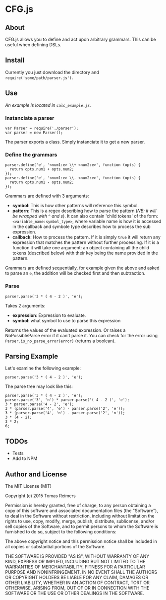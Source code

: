 # CFG.js
## About
CFG.js allows you to define and act upon arbitrary grammars. This can be useful when defining DSLs.

## Install

Currently you just download the directory and `require('some/path/parser.js')`.

## Use

*An example is located in `calc_example.js`.*

### Instanciate a parser
```
var Parser = require('./parser');
var parser = new Parser();
```

The parser exports a class. Simply instanciate it to get a new parser.

### Define the grammars
```
parser.define('e', '<num1:e> \\+ <num2:e>', function (opts) {
  return opts.num1 + opts.num2;
});
parser.define('e', '<num1:e> \\- <num2:e>', function (opts) {
  return opts.num1 - opts.num2;
});
```

Grammars are defined with 3 arguments:
 - **symbol**: This is how other patterns will reference this symbol.
 - **pattern**: This is a regex describing how to parse the pattern (*NB: it will be wrapped with `^` and `$`*). It can also contain 'child tokens' of the form: `<variable_name:symbol_type>`, where variable name is how it is accessed in the callback and symbole type describes how to process the sub expression.
 - **callback**: How to process the pattern. If it is simply `true` it will return any expression that matches the pattern without further processing. If it is a function it will take one argument: an object containing all the child tokens (described below) with their key being the name provided in the pattern.

Grammars are defined sequentially, for example given the above and asked to parse an `e`, the addition will be checked first and then subtraction.

### Parse
```
parser.parse('3 * ( 4 - 2 )', 'e');
```

Takes 2 arguments:
 - **expression**: Expression to evaluate.
 - **symbol**: what symbol to use to parse this expression

Returns the values of the evaluated expression. Or raises a NoPossibleParse error if it can't parse it. You can check for the error using `Parser.is_no_parse_error(error)` (returns a boolean).

## Parsing Example

Let's examine the following example:

```
parser.parse('3 * ( 4 - 2 )', 'e');
```

The parse tree may look like this:

```
parser.parse('3 * ( 4 - 2 )', 'e');
parser.parse('3', 'n') * parser.parse('( 4 - 2 )', 'e');
3 * parser.parse('4 - 2', 'e');
3 * (parser.parse('4', 'e') - parser.parse('2', 'e'));
3 * (parser.parse('4', 'n') - parser.parse('2', 'n'));
3 * (4 - 2);
3 * 2;
6;
```

## TODOs
 - Tests
 - Add to NPM

## Author and License

The MIT License (MIT)

Copyright (c) 2015 Tomas Reimers

Permission is hereby granted, free of charge, to any person obtaining a copy
of this software and associated documentation files (the "Software"), to deal
in the Software without restriction, including without limitation the rights
to use, copy, modify, merge, publish, distribute, sublicense, and/or sell
copies of the Software, and to permit persons to whom the Software is
furnished to do so, subject to the following conditions:

The above copyright notice and this permission notice shall be included in all
copies or substantial portions of the Software.

THE SOFTWARE IS PROVIDED "AS IS", WITHOUT WARRANTY OF ANY KIND, EXPRESS OR
IMPLIED, INCLUDING BUT NOT LIMITED TO THE WARRANTIES OF MERCHANTABILITY,
FITNESS FOR A PARTICULAR PURPOSE AND NONINFRINGEMENT. IN NO EVENT SHALL THE
AUTHORS OR COPYRIGHT HOLDERS BE LIABLE FOR ANY CLAIM, DAMAGES OR OTHER
LIABILITY, WHETHER IN AN ACTION OF CONTRACT, TORT OR OTHERWISE, ARISING FROM,
OUT OF OR IN CONNECTION WITH THE SOFTWARE OR THE USE OR OTHER DEALINGS IN THE
SOFTWARE.
